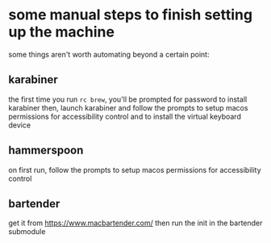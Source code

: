 # some manual steps to finish setting up the machine

some things aren't worth automating beyond a certain point:

## karabiner
the first time you run `rc brew`, you'll be prompted for password to install karabiner
then, launch karabiner and follow the prompts to setup macos permissions for accessibility control and to install the virtual keyboard device

## hammerspoon
on first run, follow the prompts to setup macos permissions for accessibility control

## bartender
get it from https://www.macbartender.com/ then run the init in the bartender submodule